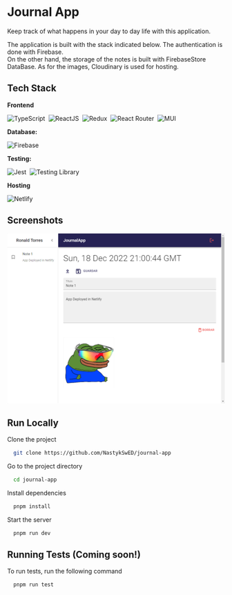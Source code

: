 # Journal App

Keep track of what happens in your day to day life with this application. <br/>

The application is built with the stack indicated below. The authentication is done with Firebase. <br/>
On the other hand, the storage of the notes is built with FirebaseStore DataBase. As for the images, Cloudinary is used for hosting.

## Tech Stack

**Frontend** 
<div aling=center>
  <img src="https://img.shields.io/badge/typescript-%23007ACC.svg?style=for-the-badge&logo=typescript&logoColor=white" title="TypeScript" alt="TypeScript"/>&nbsp;
  <img src="https://img.shields.io/badge/react-%2320232a.svg?style=for-the-badge&logo=react&logoColor=%2361DAFB" title="ReactJS" alt="ReactJS"/>&nbsp;
  <img src="https://img.shields.io/badge/redux-%23593d88.svg?style=for-the-badge&logo=redux&logoColor=white" title="Redux" alt="Redux"/>&nbsp;
  <img src="https://img.shields.io/badge/React_Router-CA4245?style=for-the-badge&logo=react-router&logoColor=white" title="React Router" alt="React Router"/>&nbsp;
  <img src="https://img.shields.io/badge/MUI-%230081CB.svg?style=for-the-badge&logo=mui&logoColor=white" title="MUI" alt="MUI"/>&nbsp;
</div>

**Database:**
<div>
  <img src="https://img.shields.io/badge/Firebase-039BE5?style=for-the-badge&logo=Firebase&logoColor=white" title="Firebase" alt="Firebase"/>&nbsp;
</div>

**Testing:**
<div aling=center>
  <img src="https://img.shields.io/badge/-jest-%23C21325?style=for-the-badge&logo=jest&logoColor=white" title="Jest" alt="Jest"/>&nbsp;
  <img src="https://img.shields.io/badge/-TestingLibrary-%23E33332?style=for-the-badge&logo=testing-library&logoColor=white" title="Testing Library" alt="Testing Library"/>&nbsp;
</div>

**Hosting**
<div aling=center>
  <img src="https://img.shields.io/badge/netlify-%23000000.svg?style=for-the-badge&logo=netlify&logoColor=#00C7B7" title="Netlify" alt ="Netlify"/>&nbsp;
  <img src="" title="" alt =""/>&nbsp;
</div>



## Screenshots

![App Screenshot](https://github.com/NastykSwED/journal-app/blob/master/src/assets/images/screenshot.png)



## Run Locally

Clone the project

```bash
  git clone https://github.com/NastykSwED/journal-app
```

Go to the project directory

```bash
  cd journal-app
```

Install dependencies

```bash
  pnpm install
```

Start the server

```bash
  pnpm run dev
```


## Running Tests (Coming soon!)

To run tests, run the following command

```bash
  pnpm run test
```

